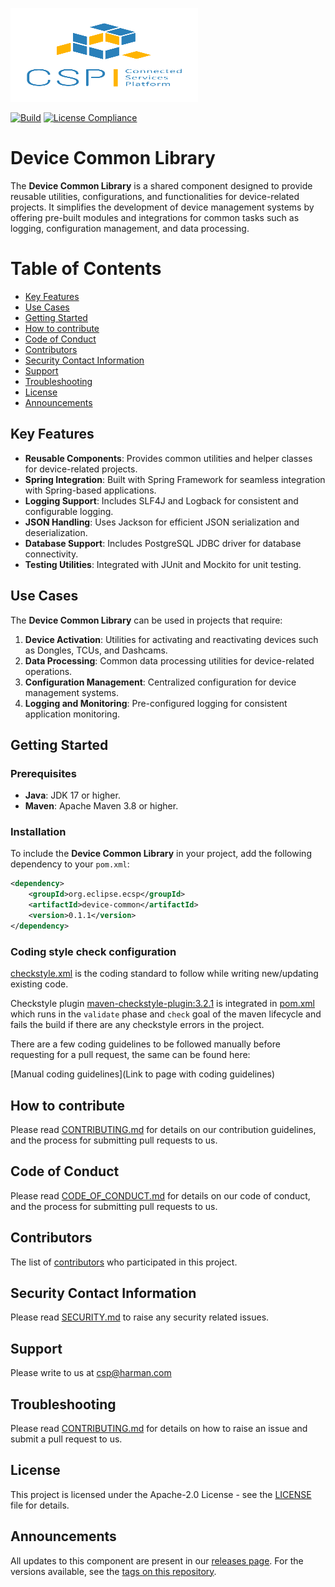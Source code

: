 [<img src="./images/logo.png" width="300" height="150"/>](logo.png)

[![Build](../../actions/workflows/maven-build.yml/badge.svg)](../../actions/workflows/maven-build.yml)
[![License Compliance](../../actions/workflows/license-compliance.yml/badge.svg)](../../actions/workflows/license-compliance.yml)

# Device Common Library

The **Device Common Library** is a shared component designed to provide reusable utilities, configurations, and functionalities for device-related projects. It simplifies the development of device management systems by offering pre-built modules and integrations for common tasks such as logging, configuration management, and data processing.

# Table of Contents
* [Key Features](#key-features)
* [Use Cases](#use-cases)
* [Getting Started](#getting-started)
* [How to contribute](#how-to-contribute)
* [Code of Conduct](#code-of-conduct)
* [Contributors](#contributors)
* [Security Contact Information](#security-contact-information)
* [Support](#support)
* [Troubleshooting](#troubleshooting)
* [License](#license)
* [Announcements](#announcements)

## Key Features

- **Reusable Components**: Provides common utilities and helper classes for device-related projects.
- **Spring Integration**: Built with Spring Framework for seamless integration with Spring-based applications.
- **Logging Support**: Includes SLF4J and Logback for consistent and configurable logging.
- **JSON Handling**: Uses Jackson for efficient JSON serialization and deserialization.
- **Database Support**: Includes PostgreSQL JDBC driver for database connectivity.
- **Testing Utilities**: Integrated with JUnit and Mockito for unit testing.

## Use Cases

The **Device Common Library** can be used in projects that require:

1. **Device Activation**: Utilities for activating and reactivating devices such as Dongles, TCUs, and Dashcams.
2. **Data Processing**: Common data processing utilities for device-related operations.
3. **Configuration Management**: Centralized configuration for device management systems.
4. **Logging and Monitoring**: Pre-configured logging for consistent application monitoring.

## Getting Started

### Prerequisites

- **Java**: JDK 17 or higher.
- **Maven**: Apache Maven 3.8 or higher.

### Installation

To include the **Device Common Library** in your project, add the following dependency to your `pom.xml`:

```xml
<dependency>
    <groupId>org.eclipse.ecsp</groupId>
    <artifactId>device-common</artifactId>
    <version>0.1.1</version>
</dependency>
```

### Coding style check configuration

[checkstyle.xml](./checkstyle.xml) is the coding standard to follow while writing new/updating existing code.

Checkstyle plugin [maven-checkstyle-plugin:3.2.1](https://maven.apache.org/plugins/maven-checkstyle-plugin/) is integrated in [pom.xml](./pom.xml) which runs in the `validate` phase and `check` goal of the maven lifecycle and fails the build if there are any checkstyle errors in the project.

There are a few coding guidelines to be followed manually before requesting for a pull request, the same can be found here:

[Manual coding guidelines](Link to page with coding guidelines)

## How to contribute

Please read [CONTRIBUTING.md](./CONTRIBUTING.md) for details on our contribution guidelines, and the process for submitting pull requests to us.

## Code of Conduct

Please read [CODE_OF_CONDUCT.md](./CODE_OF_CONDUCT.md) for details on our code of conduct, and the process for submitting pull requests to us.


## Contributors

The list of [contributors](../../graphs/contributors) who participated in this project.

## Security Contact Information

Please read [SECURITY.md](./SECURITY.md) to raise any security related issues.

## Support

Please write to us at [csp@harman.com](mailto:csp@harman.com)

## Troubleshooting

Please read [CONTRIBUTING.md](./CONTRIBUTING.md) for details on how to raise an issue and submit a pull request to us.

## License

This project is licensed under the Apache-2.0 License - see the [LICENSE](./LICENSE) file for details.

## Announcements

All updates to this component are present in our [releases page](../../releases).
For the versions available, see the [tags on this repository](../../tags).
